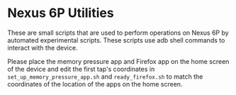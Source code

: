 # Nexus 6P Utilities

These are small scripts that are used to perform operations on Nexus 6P by automated experimental scripts. These scripts use adb shell commands to interact with the device.

Please place the memory pressure app and Firefox app on the home screen of the device and edit the first tap's coordinates in `set_up_memory_pressure_app.sh` and `ready_firefox.sh` to match the coordinates of the location of the apps on the home screen.